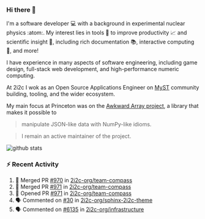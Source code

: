 ### Hi there 👋 

I'm a software developer 💻 with a background in experimental nuclear physics :atom:. My interest lies in tools :wrench: to improve productivity :chart_with_upwards_trend: and scientific insight :telescope:, including rich documentation 📚, interactive computing 🧮, and more! 

I have experience in many aspects of software engineering, including game design, full-stack web development, and high-performance numeric computing. 

At 2i2c I wok as an Open Source Applications Engineer on [MyST](https://github.com/jupyter-book/mystmd) community building, tooling, and the wider ecosystem. 

My main focus at Princeton was on the [Awkward Array project](awkward-array.org/), a library that makes it possible to 
> manipulate JSON-like data with NumPy-like idioms.

> I remain an active maintainer of the project. 

![github stats](https://github-readme-stats.vercel.app/api?username=agoose77&show_icons=true&hide_rank=true&hide_title=true&bg_color=30,e76445,904e95&text_color=efe3ec&icon_color=efe3ec)
<!--
**agoose77/agoose77** is a ✨ _special_ ✨ repository because its `README.md` (this file) appears on your GitHub profile.

Here are some ideas to get you started:

- 🔭 I’m currently working on ...
- 🌱 I’m currently learning ...
- 👯 I’m looking to collaborate on ...
- 🤔 I’m looking for help with ...
- 💬 Ask me about ...
- 📫 How to reach me: ...
- 😄 Pronouns: ...
- ⚡ Fun fact: ...
-->

### :zap: Recent Activity

<!--START_SECTION:activity-->
1. 🎉 Merged PR [#970](https://github.com/2i2c-org/team-compass/pull/970) in [2i2c-org/team-compass](https://github.com/2i2c-org/team-compass)
2. 🎉 Merged PR [#971](https://github.com/2i2c-org/team-compass/pull/971) in [2i2c-org/team-compass](https://github.com/2i2c-org/team-compass)
3. 💪 Opened PR [#971](https://github.com/2i2c-org/team-compass/pull/971) in [2i2c-org/team-compass](https://github.com/2i2c-org/team-compass)
4. 🗣 Commented on [#30](https://github.com/2i2c-org/sphinx-2i2c-theme/pull/30#issuecomment-2917079105) in [2i2c-org/sphinx-2i2c-theme](https://github.com/2i2c-org/sphinx-2i2c-theme)
5. 🗣 Commented on [#6135](https://github.com/2i2c-org/infrastructure/pull/6135#issuecomment-2917030218) in [2i2c-org/infrastructure](https://github.com/2i2c-org/infrastructure)
<!--END_SECTION:activity-->
